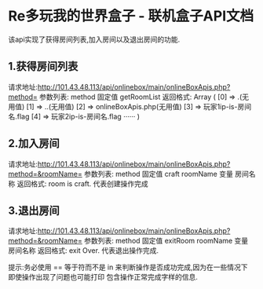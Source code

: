 # Re多玩我的世界盒子 - 联机盒子API文档

该api实现了获得房间列表,加入房间以及退出房间的功能.

## 1.获得房间列表

请求地址:http://101.43.48.113/api/onlinebox/main/onlineBoxApis.php?method=
参数列表:
method  固定值  getRoomList
返回格式:
Array
(
    [0] => .(无用值)
    [1] => ..(无用值)
    [2] => onlineBoxApis.php(无用值)
    [3] => 玩家1ip-is-房间名.flag
    [4] => 玩家2ip-is-房间名.flag
    ······
)

## 2.加入房间

请求地址:http://101.43.48.113/api/onlinebox/main/onlineBoxApis.php?method=&roomName=
参数列表:
method  固定值  craft
roomName 变量 房间名称
返回格式:
room is craft. 代表创建操作完成

## 3.退出房间

请求地址:http://101.43.48.113/api/onlinebox/main/onlineBoxApis.php?method=&roomName=
参数列表:
method  固定值  exitRoom
roomName 变量 房间名称
返回格式:
exit Over. 代表退出操作完成.

提示:务必使用 == 等于符而不是 in 来判断操作是否成功完成,因为在一些情况下 即使操作出现了问题也可能打印
包含操作正常完成字样的信息.